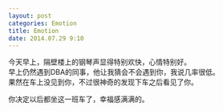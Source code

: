 ```yaml
---
layout: post
categories: Emotion
title: Emotion
date: 2014.07.29 9:10
---
```


今天早上，隔壁楼上的钢琴声显得特别欢快，心情特别好。<br>
早上仍然遇到DBA的同事，他让我猜会不会遇到你，我说几率很低。<br>
果然在车上没见到你，不过很神奇的发现下车之后看见了你。

你决定以后都坐这一班车了，幸福感满满的。<br>